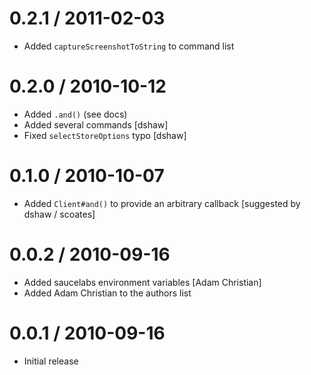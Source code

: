 
0.2.1 / 2011-02-03 
==================

  * Added `captureScreenshotToString` to command list

0.2.0 / 2010-10-12 
==================

  * Added `.and()` (see docs)
  * Added several commands [dshaw]
  * Fixed `selectStoreOptions` typo [dshaw]

0.1.0 / 2010-10-07 
==================

  * Added `Client#and()` to provide an arbitrary callback [suggested by dshaw / scoates]

0.0.2 / 2010-09-16 
==================

  * Added saucelabs environment variables [Adam Christian]
  * Added Adam Christian to the authors list

0.0.1 / 2010-09-16 
==================

  * Initial release